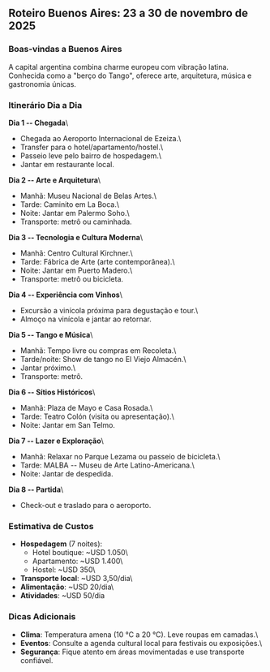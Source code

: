 ## Roteiro Buenos Aires: 23 a 30 de novembro de 2025

### Boas-vindas a Buenos Aires

A capital argentina combina charme europeu com vibração latina.
Conhecida como a "berço do Tango", oferece arte, arquitetura, música e
gastronomia únicas.

### Itinerário Dia a Dia

**Dia 1 -- Chegada**\
- Chegada ao Aeroporto Internacional de Ezeiza.\
- Transfer para o hotel/apartamento/hostel.\
- Passeio leve pelo bairro de hospedagem.\
- Jantar em restaurante local.

**Dia 2 -- Arte e Arquitetura**\
- Manhã: Museu Nacional de Belas Artes.\
- Tarde: Caminito em La Boca.\
- Noite: Jantar em Palermo Soho.\
- Transporte: metrô ou caminhada.

**Dia 3 -- Tecnologia e Cultura Moderna**\
- Manhã: Centro Cultural Kirchner.\
- Tarde: Fábrica de Arte (arte contemporânea).\
- Noite: Jantar em Puerto Madero.\
- Transporte: metrô ou bicicleta.

**Dia 4 -- Experiência com Vinhos**\
- Excursão a vinícola próxima para degustação e tour.\
- Almoço na vinícola e jantar ao retornar.

**Dia 5 -- Tango e Música**\
- Manhã: Tempo livre ou compras em Recoleta.\
- Tarde/noite: Show de tango no El Viejo Almacén.\
- Jantar próximo.\
- Transporte: metrô.

**Dia 6 -- Sítios Históricos**\
- Manhã: Plaza de Mayo e Casa Rosada.\
- Tarde: Teatro Colón (visita ou apresentação).\
- Noite: Jantar em San Telmo.

**Dia 7 -- Lazer e Exploração**\
- Manhã: Relaxar no Parque Lezama ou passeio de bicicleta.\
- Tarde: MALBA -- Museu de Arte Latino-Americana.\
- Noite: Jantar de despedida.

**Dia 8 -- Partida**\
- Check-out e traslado para o aeroporto.

### Estimativa de Custos

-   **Hospedagem** (7 noites):
    -   Hotel boutique: \~USD 1.050\
    -   Apartamento: \~USD 1.400\
    -   Hostel: \~USD 350\
-   **Transporte local**: \~USD 3,50/dia\
-   **Alimentação**: \~USD 20/dia\
-   **Atividades**: \~USD 50/dia

### Dicas Adicionais

-   **Clima**: Temperatura amena (10 °C a 20 °C). Leve roupas em
    camadas.\
-   **Eventos**: Consulte a agenda cultural local para festivais ou
    exposições.\
-   **Segurança**: Fique atento em áreas movimentadas e use transporte
    confiável.
